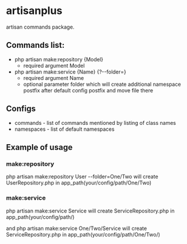 # artisanplus
artisan commands package.

## Commands list:
* php artisan make:repository {Model} 
  * required argument Model
* php artisan make:service {Name} {?--folder=}
  * required argument Name
  * optional parameter folder which will create additional namespace postfix after default config postfix and move file there
 
## Configs
  * commands - list of commands mentioned by listing of class names
  * namespaces - list of default namespaces
  
## Example of usage

### make:repository

php artisan make:repository User --folder=One/Two
will create UserRepository.php in app_path(your/config/path/One/Two)

### make:service

php artisan make:service Service
will create ServiceRepository.php in app_path(your/config/path/)

and php artisan make:service One/Two/Service
will create ServiceRepository.php in app_path(your/config/path/One/Two/)